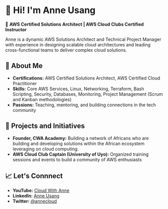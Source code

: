 # 👋 Hi! I'm Anne Usang  

🚀 **AWS Certified Solutions Architect | AWS Cloud Clubs Certified Instructor**  

Anne is a dynamic AWS Solutions Architect and Technical Project Manager with experience in designing scalable cloud architectures and leading cross-functional teams to deliver complex cloud solutions.

## 🌟 About Me  
- **Certifications:** AWS Certified Solutions Architect, AWS Certified Cloud Practitioner 
- **Skills:** Core AWS Services, Linux, Networking, Terraform, Bash Scripting, Security, Databases, Monitoring, Project Management (Scrum and Kanban methodologies)
- **Passions:** Teaching, mentoring, and building connections in the tech community  

## 💼 Projects and Initiatives  
- **Founder, CWA Academy:** Building a network of Africans who are building and developing solutions within the African ecosystem leveraging on cloud computing.   
- **AWS Cloud Club Captain (University of Uyo):** Organized training sessions and events to build a community of AWS enthusiasts  

## 📈 Let's Connnect
- **YouTube:** [Cloud With Anne](https://youtube.com/@cloudwithanne)  
- **LinkedIn:** [Anne Usang](https://linkedin.com/in/anneusang)  
- **Twitter:** [@annecloud](https://twitter.com/anneusang)  
